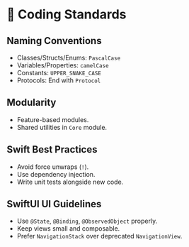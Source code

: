 # 📏 Coding Standards

## Naming Conventions
- Classes/Structs/Enums: `PascalCase`
- Variables/Properties: `camelCase`
- Constants: `UPPER_SNAKE_CASE`
- Protocols: End with `Protocol`

## Modularity
- Feature-based modules.
- Shared utilities in `Core` module.

## Swift Best Practices
- Avoid force unwraps (`!`).
- Use dependency injection.
- Write unit tests alongside new code.

## SwiftUI UI Guidelines
- Use `@State`, `@Binding`, `@ObservedObject` properly.
- Keep views small and composable.
- Prefer `NavigationStack` over deprecated `NavigationView`.